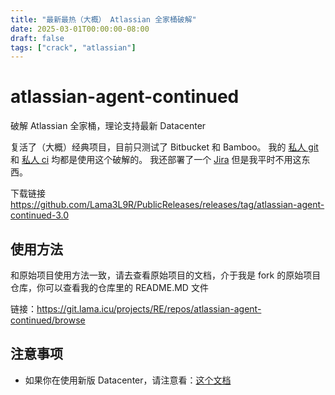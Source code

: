 ```yaml
---
title: "最新最热（大概） Atlassian 全家桶破解"
date: 2025-03-01T00:00:00-08:00
draft: false
tags: ["crack", "atlassian"]
---
```


# atlassian-agent-continued

破解 Atlassian 全家桶，理论支持最新 Datacenter

复活了（大概）经典项目，目前只测试了 Bitbucket 和 Bamboo。
我的 [私人 git](git.lama.iuc) 和 [私人 ci](ci.lama.icu) 均都是使用这个破解的。
我还部署了一个 [Jira](pm.lama.icu) 但是我平时不用这东西。

下载链接 https://github.com/Lama3L9R/PublicReleases/releases/tag/atlassian-agent-continued-3.0

## **__使用方法__**

和原始项目使用方法一致，请去查看原始项目的文档，介于我是 fork 的原始项目仓库，你可以查看我的仓库里的 README.MD 文件

链接：https://git.lama.icu/projects/RE/repos/atlassian-agent-continued/browse

## **__注意事项__**

- 如果你在使用新版 Datacenter，请注意看：[这个文档](https://git.lama.icu/projects/RE/repos/atlassian-agent-continued/browse/doc/Bitbucket_FAQ.md)
 
